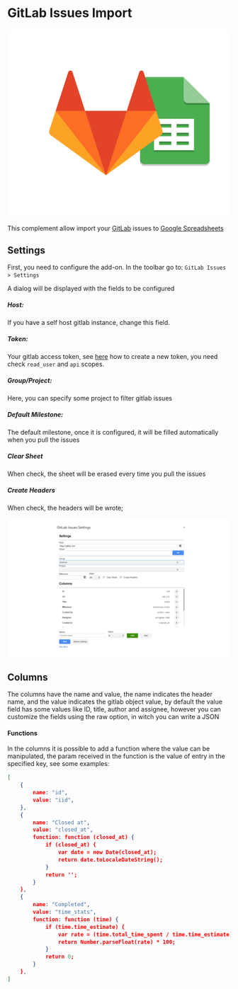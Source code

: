 # GitLab Issues Import

![](assets/gitlab-issues-import.png)

This complement allow import your [GitLab](https://about.gitlab.com/) issues to [Google Spreadsheets](https://www.google.com/sheets/about/)

## Settings

First, you need to configure the add-on. In the toolbar go to: `GitLab Issues > Settings`

A dialog will be displayed with the fields to be configured

##### Host:

If you have a self host gitlab instance, change this field.

##### Token:

Your gitlab access token, see [here](https://docs.gitlab.com/ee/user/profile/personal_access_tokens.html) how to create a new token, you need check `read_user` and `api` scopes.

##### Group/Project:

Here, you can specify some project to filter gitlab issues

##### Default Milestone:

The default milestone, once it is configured, it will be filled automatically when you pull the issues

##### Clear Sheet

When check, the sheet will be erased every time you pull the issues

##### Create Headers

When check, the headers will be wrote;

![](assets/printscreen.png)

## Columns

The columns have the name and value, the name indicates the header name, and the value indicates the gitlab object value, by default the value field has some values like ID, title, author and assignee, however you can customize the fields using the raw option, in witch you can write a JSON

#### Functions

In the columns it is possible to add a function where the value can be manipulated, the param received in the function is the value of entry in the specified key, see some examples:

```json
[
    {
        name: "id",
        value: "iid",
    },
    {
        name: "Closed at",
        value: "closed_at",
        function: function (closed_at) {
            if (closed_at) {
                var date = new Date(closed_at);
                return date.toLocaleDateString();
            }
            return '';
        }
    },
    {
        name: "Completed",
        value: "time_stats",
        function: function (time) {
            if (time.time_estimate) {
                var rate = (time.total_time_spent / time.time_estimate).toFixed(2);
                return Number.parseFloat(rate) * 100;
            }
            return 0;
        }
    },
]
```



